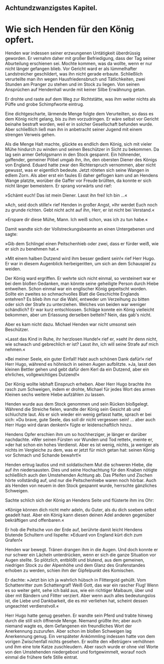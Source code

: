 
<h2>Achtundzwanzigstes Kapitel.</h2>

<h1>Wie sich Henden für den König opfert.</h1>

Henden war indessen seiner erzwungenen Untätigkeit überdrüssig
geworden. Er vernahm daher mit großer Befriedigung, dass der
Tag seiner Aburteilung erschienen sei. Mochte kommen, was da
wollte, wenn er nur nicht länger gefangen blieb. Vor Gericht ward
er als lümmelhafter Landstreicher geschildert, was ihn nicht gerade
erbaute. Schließlich verurteilte man ihn wegen Hausfriedensbruch
und Tätlichkeiten, zwei Stunden am Pranger zu stehen und im
Stock zu liegen. Von seinen Ansprüchen auf Hendenhall wurde mit
keiner Silbe Erwähnung getan.

Er drohte und raste auf dem Weg zur Richtstätte, was ihm weiter
nichts als Püffe und grobe Schimpfworte eintrug.

Eine dichtgescharte, lärmende Menge folgte dem Verurteilten,
so dass es dem König nicht gelang, bis zu ihm vorzudringen. Er
wäre selbst vor Gericht beinahe bestraft worden, weil er in solcher
Gesellschaft befunden wurde. Aber schließlich ließ man ihn in anbetracht
seiner Jugend mit einem strengen Verweis gehen.

Als die Menge Halt machte, glückte es endlich dem König, sich
mit vieler Mühe hindurch zu winden und seinen Beschützer in Sicht
zu bekommen. Da lag sein armer Gefolgsmann in den Stock gespannt.
Ein höhnender, gaffender, gemeiner Pöbel umgab ihn, ihn,
den obersten Diener des Königs von England. Eduard hatte zwar
den Richterspruch vernommen, aber nicht gewusst, was er eigentlich
bedeute. Jetzt röteten sich seine Wangen in edlem Zorn. Als aber
erst ein faules Ei daher geflogen kam und an Hendens Wange platzte,
worüber die Gaffer vor Freude brüllten, da konnte er sich nicht
länger bemeistern. Er sprang vorwärts und rief:

»Schämt euch! Das ist mein Diener. Lasst ihn frei! Ich bin ...«
 

»Ach, seid doch stille!« rief Henden in großer Angst, »Ihr werdet
Euch noch zu grunde richten. Gebt nicht acht auf ihn, Herr, er ist
nicht bei Verstand.«

»Erspare dir diese Mühe, Mann. Ich weiß schon, was ich zu tun
habe.«

Damit wandte sich der Vollstreckungsbeamte an einen Untergebenen
und sagte:

»Gib dem Schlingel einen Peitschenhieb oder zwei, dass er
fürder weiß, wie er sich zu benehmen hat.«

»Mit einem halben Dutzend wird ihm besser gedient sein!« rief
Herr Hugo. Er war in diesem Augenblick herbeigeritten, um sich
an dem Schauspiel zu weiden.

Der König ward ergriffen. Er wehrte sich nicht einmal, so versteinert
war er bei dem bloßen Gedanken, man könnte seine geheiligte
Person durch Hiebe entweihen. Schon einmal war ein englischer
König gepeitscht worden. Sollte ein zweites so schmachvolles
Blatt die Geschichte Englands entehren? Es blieb ihm nur die Wahl,
entweder um Verzeihung zu bitten oder sich der Strafe zu unterziehen.
Welches von beiden war weniger schändlich? Er war kurz
entschlossen. Schläge konnte ein König vielleicht bekommen, aber
um Erlassung derselben betteln? Nein, das gab's nicht.

Aber es kam nicht dazu. Michael Henden war nicht umsonst
sein Beschützer.

»Lasst das Kind in Ruhe, ihr herzlosen Hunde!« rief er, »seht
ihr denn nicht, wie schwach und gebrechlich er ist? Lasst ihn, ich will
seine Strafe auf mich nehmen.«

»Bei meiner Seele, ein guter Einfall! Habt auch schönen Dank
dafür!« rief Herr Hugo, während es höhnisch in seinen Augen aufblitzte.
»Ja, lasst den kleinen Bettler gehen und gebt dafür dem
Kerl da ein Dutzend, aber ein ehrliches, vollgewichtiges Dutzend!«

Der König wollte lebhaft Einspruch erheben. Aber Herr Hugo
brachte ihn rasch zum Schweigen, indem er drohte, Michael für
jedes Wort des armen Kleinen sechs weitere Hiebe aufzählen zu lassen.

Henden wurde aus dem Stock genommen und sein Rücken bloßgelegt.
Während die Streiche fielen, wandte der König sein Gesicht
ab und schluchzte laut. Als er sich wieder ein wenig gefasst hatte,
sprach er bei sich: »Du brave, gute Seele, das soll dir nicht vergessen
sein! ... aber auch Herr Hugo wird daran denken!« fügte er leidenschaftlich
hinzu.
 

Hendens Opfer erschien ihm um so hochherziger, je länger er
darüber nachdachte. »Wer seinen Fürsten vor Wunden und Tod
rettet«, meinte er, »der hat schon ein hohes Verdienst. Aber es ist
wenig, nichts, ja weniger als nichts im Vergleiche zu dem, was er
jetzt für mich getan hat: seinen König vor Schmach und Schande
bewahrt!«

Henden ertrug lautlos und mit soldatischem Mut die schweren
Hiebe, die auf ihn niedersausten. Dies und seine Hochachtung für
den Knaben nötigte schließlich auch den Umstehenden Achtung ab.
Das Pfeifen und Zischen hörte vollständig auf, und nur die Peitschenhiebe
waren noch hörbar. Auch als Henden von neuem in den Stock
gespannt wurde, herrschte gänzliches Schweigen.

Sachte schlich sich der König an Hendens Seite und flüsterte
ihm ins Ohr:

»Könige können dich nicht mehr adeln, du Guter, als du dich
soeben selbst geadelt hast. Aber ein König kann diesen deinen Adel
anderen gegenüber bekräftigen und offenbaren.«

Er hob die Peitsche von der Erde auf, berührte damit leicht
Hendens blutende Schultern und lispelte: »Eduard von England
kürt dich zum Grafen!«

Henden war bewegt. Tränen drangen ihm in die Augen. Und
doch konnte er nur schwer ein Lächeln unterdrücken, wenn er sich
die ganze Situation vor Augen stellte. So plötzlich, entblößt und
blutend, aus dem gemeinen, niedrigen Stock zu der Alpenhöhe und
dem Glanz des Grafenstandes erhoben zu werden, schien ihm der
Gipfelpunkt des Komischen.

Er dachte: »Jetzt bin ich ja wahrlich hübsch in Flittergold gehüllt.
Vom Schattenritter zum Schattengraf! Weiß Gott, das war ein
rascher Flug! Wenn es so weiter geht, sehe ich bald aus, wie ein
richtiger Maibaum, über und über mit Bändern und Flitter verziert.
Aber wenn auch alles bedeutungslos ist, die Liebe und Dankbarkeit,
die es mir verliehen hat, scheint dessen ungeachtet verdienstvoll.«

Herr Hugo hatte genug gesehen. Er wandte sein Pferd und
trabte hinweg durch die still sich öffnende Menge. Niemand grüßte
ihn; aber auch niemand wagte es, dem Gefangenen ein freundliches
Wort der Anerkennung zuzurufen. Aber schon im bloßen Schweigen
lag Anerkennung genug. Ein verspäteter Ankömmling indessen hatte
von dem vorigen Zwischenfall nichts gesehen. Er wollte den »Betrüger«
verhöhnen und ihm eine tote Katze zuschleudern. Aber rasch
wurde er ohne viel Worte von den Umstehenden niedergeboxt und
fortgewimmelt, worauf noch einmal die frühere tiefe Stille eintrat.


